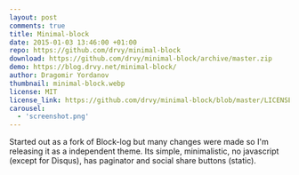 ```yaml
---
layout: post
comments: true
title: Minimal-block
date: 2015-01-03 13:46:00 +01:00
repo: https://github.com/drvy/minimal-block
download: https://github.com/drvy/minimal-block/archive/master.zip
demo: https://blog.drvy.net/minimal-block/
author: Dragomir Yordanov
thumbnail: minimal-block.webp
license: MIT
license_link: https://github.com/drvy/minimal-block/blob/master/LICENSE.md
carousel:
  - 'screenshot.png'
---
```


Started out as a fork of Block-log but many changes were made so I'm releasing it as a independent theme. Its simple, minimalistic, no javascript (except for Disqus), has paginator and social share buttons (static).
